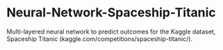 # Neural-Network-Spaceship-Titanic
Multi-layered neural network to predict outcomes for the Kaggle dataset, Spaceship Titanic (kaggle.com/competitions/spaceship-titanic/).

